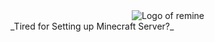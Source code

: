 <div align="center">
  <img src="https://github.com/Null-vg/remine/assets/144524322/7671d482-edef-46a2-a831-23fc47d5f797" alt="Logo of remine">
</div>
_Tired for Setting up Minecraft Server?_
